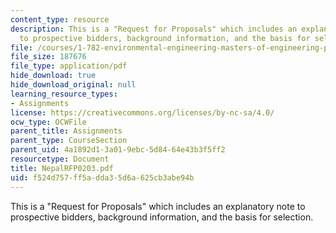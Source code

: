 ```yaml
---
content_type: resource
description: This is a "Request for Proposals" which includes an explanatory note
  to prospective bidders, background information, and the basis for selection.
file: /courses/1-782-environmental-engineering-masters-of-engineering-project-fall-2003-spring-2004/f524d757ff5adda35d6a625cb3abe94b_NepalRFP0203.pdf
file_size: 187676
file_type: application/pdf
hide_download: true
hide_download_original: null
learning_resource_types:
- Assignments
license: https://creativecommons.org/licenses/by-nc-sa/4.0/
ocw_type: OCWFile
parent_title: Assignments
parent_type: CourseSection
parent_uid: 4a1892d1-3a01-9ebc-5d84-64e43b3f5ff2
resourcetype: Document
title: NepalRFP0203.pdf
uid: f524d757-ff5a-dda3-5d6a-625cb3abe94b
---
```

This is a "Request for Proposals" which includes an explanatory note to prospective bidders, background information, and the basis for selection.